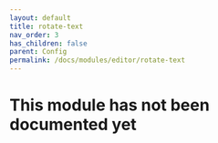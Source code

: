 ```yaml
---
layout: default
title: rotate-text
nav_order: 3
has_children: false
parent: Config
permalink: /docs/modules/editor/rotate-text
---
```


# This module has not been documented yet
